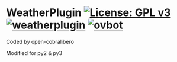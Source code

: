 WeatherPlugin [![License: GPL v3](https://img.shields.io/badge/License-GPLv3-blue.svg)](https://www.gnu.org/licenses/gpl-3.0) [![weatherplugin](https://github.com/open-cobralibero/WeatherPlugin/actions/workflows/weatherplugin.yml/badge.svg)](https://github.com/open-cobralibero/WeatherPlugin/actions/workflows/weatherplugin.yml) [![ovbot](https://github.com/open-cobralibero/WeatherPlugin/actions/workflows/ovbot.yml/badge.svg)](https://github.com/open-cobralibero/WeatherPlugin/actions/workflows/ovbot.yml)
==============

Coded by open-cobralibero

Modified for py2 & py3
